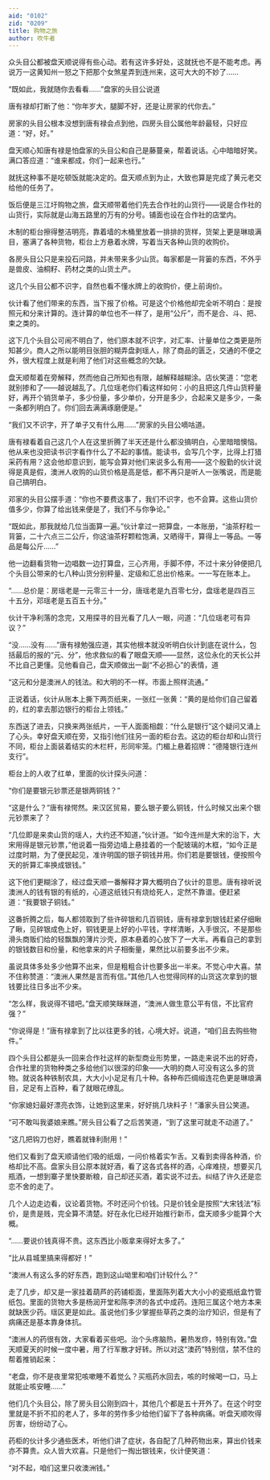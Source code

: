 ```yaml
---
aid: "0102"
zid: "0209"
title: 购物之旅
author: 吹牛者
---
```


众头目公都被盘天顺说得有些心动。若有这许多好处，这就抚也不是不能考虑。再说万一这黄知州一怒之下把那个女煞星弄到连州来，这可大大的不妙了……

“既如此，我就随你去看看……”盘家的头目公说道

唐有禄却打断了他：“你年岁大，腿脚不好，还是让房家的代你去。”

房家的头目公根本没想到唐有禄会点到他，四房头目公属他年龄最轻，只好应道：“好，好。”

盘天顺心知唐有禄是怕盘家的头目公和自己是藤蔓亲，帮着说话。心中暗暗好笑。满口答应道：“谁来都成，你们一起来也行。”

就抚这种事不是吃顿饭就能决定的。盘天顺点到为止，大致也算是完成了黄元老交给他的任务了。

饭后便是三江圩购物之旅，盘天顺带着他们先去合作社的山货行――说是合作社的山货行，实际就是山海五路里的万有的分号。铺面也设在合作社的店堂内。

木制的柜台擦得整洁明亮，靠着墙的木桶里放着一排排的货样，货架上更是琳琅满目，塞满了各种货物，柜台上方悬着水牌，写着当天各种山货的收购价。

各房头目公只是来投石问路，并未带来多少山货。每家都是一背篓的东西，不外乎是兽皮、油桐籽、药材之类的山货土产。

这几个头目公都不识字，自然也看不懂水牌上的收购价，便上前询价。

伙计看了他们带来的东西，当下报了价格。可是这个价格他却完全听不明白：是按照元和分来计算的。连计算的单位也不一样了，是用“公斤”，而不是合、斗、把、束之类的。

这下几个头目公可闹不明白了，他们原本就不识字，对汇率、计量单位之类更是所知甚少。商人之所以能明目张胆的糊弄盘剥瑶人，除了商品的匮乏，交通的不便之外，很大程度上就是利用了他们对这些概念的欠缺。

盘天顺帮着在旁解释，然而他自己所知也有限，越解释越糊涂。店伙笑道：“您老就别掺和了――越说越乱了。几位瑶老你们看这样如何：小的且把这几件山货秤量好，再开个销货单子，多少份量，多少单价，分开是多少，合起来又是多少，一条一条都列明白了。你们回去满满琢磨便是。”

“我们又不识字，开了单子又有什么用……”房家的头目公嘀咕道。

唐有禄看着自己这几个人在这里折腾了半天还是什么都没搞明白，心里暗暗懊恼。他从来也没把读书识字看作什么了不起的事情。能读书，会写几个字，比得上打猎采药有用？这会他却意识到，能写会算对他们来说多么有用――这个殷勤的伙计说得是真是假，澳洲人收购的山货价格是高是低，都不再只是听人一张嘴说，而是能自己搞明白。

邓家的头目公摆手道：“你也不要费这事了，我们不识字，也不会算。这些山货价值多少，你算了给出钱来便是了，我们不与你争论。”

“既如此，那我就给几位当面算一遍。”伙计拿过一把算盘，一本账册，“油茶籽粒一背篓，二十六点三二公斤，你这油茶籽颗粒饱满，又晒得干，算得上一等品。一等品是每公斤……”

他一边翻看货物一边唱数一边打算盘，三心齐用，手脚不停，不过十来分钟便把几个头目公带来的七八种山货分别秤量、定级和汇总出价格来。一一写在账本上。

“……总价是：房瑶老是一元零三十一分，唐瑶老是九百零七分，盘瑶老是四百三十五分，邓瑶老是五百五十分。”

伙计干净利落的念完，又用探寻的目光看了几人一眼，问道：“几位瑶老可有异议？”

“没……没有……”唐有禄勉强应道，其实他根本就没听明白伙计到底在说什么，包括最后的报的“元、分”，他求救似的看了眼盘天顺――显然，这位永化的天长公并不比自己更懂。见他看自己，盘天顺做出一副“不必担心”的表情，道

“这元和分是澳洲人的钱法。和大明的不一样。市面上照样流通。”

正说着话，伙计从账本上撕下两页纸来，一张红一张黄：“黄的是给你们自己留着的，红的拿去那边银行的柜台上领钱。”

东西送了进去，只换来两张纸片，一干人面面相觑：“什么是银行”这个疑问又涌上了心头。幸好盘天顺在旁，又指引他们往另一面的柜台去。这边的柜台却和山货行不同，柜台上面装着结实的木栏杆，形同牢笼。门楣上悬着招牌：“德隆银行连州支行”。

柜台上的人收了红单，里面的伙计探头问道：

“你们是要银元钞票还是银两铜钱？”

“这是什么？”唐有禄愕然。来汉区贸易，要么银子要么铜钱，什么时候又出来个银元钞票来了？

“几位即是来卖山货的瑶人，大约还不知道，”伙计道。“如今连州是大宋的治下，大宋用得是银元钞票，”他说着一指旁边墙上悬挂着的一个配玻璃的木框，“如今正是过度时期，为了便民起见，准许明国的银子铜钱并用。你们若是要银钱，便按照今天的折算汇率换成银钱。”

这下他们更糊涂了，经过盘天顺一番解释才算大概明白了伙计的意思。唐有禄听说澳洲人的钱有银的有纸的，心道这纸钱只有烧给死人，定然不靠谱。便赶紧道：“我要银子铜钱。”

这番折腾之后，每人都领取到了些许碎银和几百铜钱，唐有禄拿到银钱赶紧仔细瞅了瞅，见碎银成色上好，铜钱更是上好的小平钱，字样清晰，入手很沉，不是那些滑头商贩们给的轻飘飘的薄片沙壳，原本悬着的心放下了一大半。再看自己的拿到的银钱数目和份量，和他拿来的片子相衡量，果然比以前要多出不少来。

虽说具体多处多少他算不出来，但是粗粗合计也要多出一半来。不觉心中大喜。禁不住称赞道：“澳洲人果然是言而有信。”其他几人也觉得同样的山货这次拿到的银钱要比往日多出不少来。

“怎么样，我说得不错吧。”盘天顺笑眯眯道，“澳洲人做生意公平有信，不比官府强？”

“你说得是！”唐有禄拿到了比以往更多的钱，心境大好。说道，“咱们且去购些物件。”

四个头目公都是头一回来合作社这样的新型商业形势里，一路走来说不出的好奇，合作社里的货物种类之多给他们以很深的印象――大明的商人可没有这么多的货物。就说各种铁制农具，大大小小足足有几十种。各种布匹绸缎连花色更是琳琅满目，足足有上百种，看了就眼花缭乱。

“你家媳妇最好漂亮衣饰，让她到这里来，好好挑几块料子！”潘家头目公笑道。

“可不敢叫我婆娘来瞧。”房头目公看了之后苦笑道，“到了这里可就走不动道了。”

“这几把钩刀也好，瞧着就锋利耐用！”

他们又看到了盘天顺请他们吸的纸烟，一问价格着实乍舌。又看到卖得各种酒，价格却比不高。盘家头目公原本就好酒，看了这各式各样的酒，心痒难挠，想要买几瓶酒，一想到寨子里快要断粮，自己却还买酒，着实说不过去。纠结了许久还是恋恋不舍的走了。

几个人边走边看，议论着货物。不时还问个价钱。只是价钱全是按照“大宋钱法”标价，是贵是贱，完全算不清楚。好在永化已经开始推行新币，盘天顺多少能算个大概。

“……要说价钱真得不贵。这东西比小贩拿来得好太多了。”

“比从县城里搞来得都好！”

“澳洲人有这么多的好东西，跑到这山坳里和咱们计较什么？”

走了几步，却又是一家挂着葫芦的药铺柜面，里面陈列着大大小小的瓷瓶纸盒竹管纸包。里面的货物大多是杨润开堂和陈李济的各式中成药。连阳三属这个地方本来就缺医少药。瑶区更是如此。虽说他们多少掌握些草药之类的治疗知识，但是有了病痛还是基本靠身体抗。

“澳洲人的药很有效，大家看着买些吧。治个头疼脑热，暑热发痧，特别有效。”盘天顺夏天的时候一度中暑，用了行军散才好转。所以对这“澳药”特别信，禁不住的帮着推销起来：

“老盘，你不是夜里常犯咳嗽睡不着觉么？买瓶药水回去，咳的时候喝一口，马上就能止咳安睡……”

他们几个头目公，除了房头目公刚到四十，其他几个都是五十开外了。在这个时空里就是不折不扣的老人了，多年的劳作多少给他们留下了各种病痛。听盘天顺吹得厉害，纷纷动了心。

药柜的伙计多少通些医术，听他们讲了症状，各自配了几种药物出来，算出价钱来亦不算贵。众人皆大欢喜。只是他们一掏出银钱来，伙计便笑道：

“对不起，咱们这里只收澳洲钱。”
